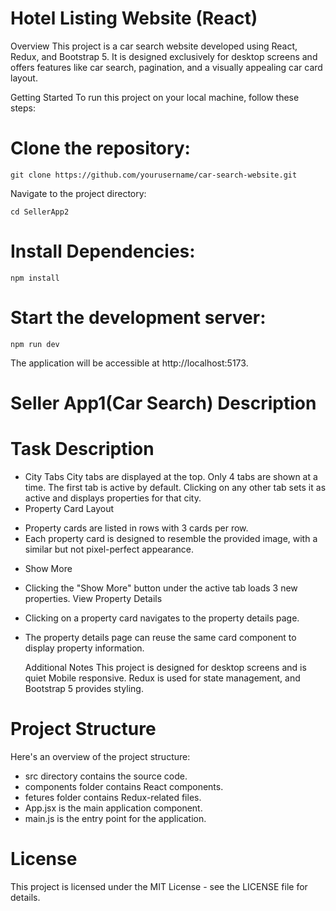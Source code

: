 # Hotel Listing Website (React)

Overview
This project is a car search website developed using React, Redux, and Bootstrap 5. It is designed exclusively for desktop screens and offers features like car search, pagination, and a visually appealing car card layout.

Getting Started
To run this project on your local machine, follow these steps:

# Clone the repository:

```
git clone https://github.com/yourusername/car-search-website.git
```

Navigate to the project directory:

`cd SellerApp2`

# Install Dependencies:

```
npm install
```

# Start the development server:

```
npm run dev
```

The application will be accessible at http://localhost:5173.

# Seller App1(Car Search) Description

# Task Description

- City Tabs
  City tabs are displayed at the top.
  Only 4 tabs are shown at a time.
  The first tab is active by default.
  Clicking on any other tab sets it as active and displays properties for that city.
- Property Card Layout

* Property cards are listed in rows with 3 cards per row.
* Each property card is designed to resemble the provided image, with a similar but not pixel-perfect appearance.

- Show More

* Clicking the "Show More" button under the active tab loads 3 new properties.
  View Property Details
* Clicking on a property card navigates to the property details page.
* The property details page can reuse the same card component to display property information.

  Additional Notes
  This project is designed for desktop screens and is quiet Mobile responsive.
  Redux is used for state management, and Bootstrap 5 provides styling.

# Project Structure

Here's an overview of the project structure:

- src directory contains the source code.
- components folder contains React components.
- fetures folder contains Redux-related files.
- App.jsx is the main application component.
- main.js is the entry point for the application.

# License

This project is licensed under the MIT License - see the LICENSE file for details.
